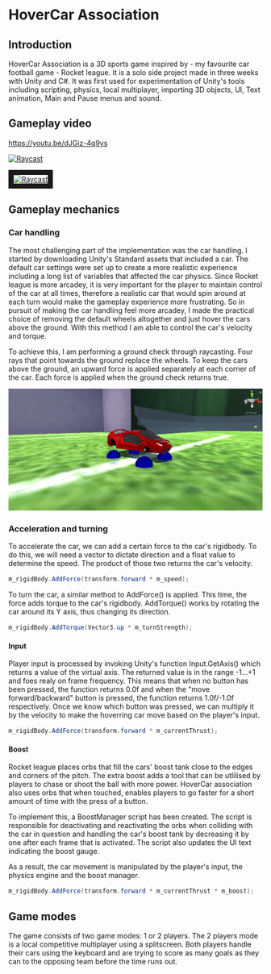 # HoverCar Association #

## Introduction ##
HoverCar Association is a 3D sports game inspired by - my favourite car football game - Rocket league. It is a solo side project made in three weeks with Unity and C#. It was first used for experimentation of Unity's tools including scripting, physics, local multiplayer, importing 3D objects, UI, Text animation, Main and Pause menus and sound.


## Gameplay video ##

https://youtu.be/dJGiz-4q9ys

[![Raycast](http://img.youtube.com/vi/dJGiz-4q9ys/0.jpg)](http://www.youtube.com/watch?v=dJGiz-4q9ys&ab_channel=ChristomanosAnastasiou)

<a href="http://www.youtube.com/watch?feature=player_embedded&v=dJGiz-4q9ys&ab_channel=ChristomanosAnastasiou
" target="_blank"><img src="http://img.youtube.com/vi/dJGiz-4q9ys/0.jpg" 
alt="Raycast" width="480" height="260" border="10" /></a>

## Gameplay mechanics ##

### Car handling ###
The most challenging part of the implementation was the car handling. I started by downloading Unity's Standard assets that included a car. The default car settings were set up to create a more realistic experience including a long list of variables that affected the car physics. Since Rocket league is more arcadey, it is very important for the player to maintain control of the car at all times, therefore a realistic car that would spin around at each turn would make the gameplay experience more frustrating. So in pursuit of making the car handling feel more arcadey, I made the practical choice of removing the default wheels altogether and just hover the cars above the ground. With this method I am able to control the car's velocity and torque. 

To achieve this, I am performing a ground check through raycasting. Four rays that point towards the ground replace the wheels. To keep the cars above the ground, an upward force is applied separately at each corner of the car. Each force is applied when the ground check returns true.

![ScreenShot](https://github.com/hristomanos/HoverCarAssociation/blob/master/HoverCar2.png)

### Acceleration and turning ###
To accelerate the car, we can add a certain force to the car's rigidbody. To do this, we will need a vector to dictate direction and a float value to determine the speed. The product of those two returns the car's velocity. 

```C#
m_rigidBody.AddForce(transform.forward * m_speed);
```
To turn the car, a similar method to AddForce() is applied. This time, the force adds torque to the car's rigidbody. AddTorque() works by rotating the car around its Y axis, thus changing its direction. 

```C#
m_rigidBody.AddTorque(Vector3.up * m_turnStrength);
```

#### Input ####

Player input is processed by invoking Unity's function Input.GetAxis() which returns a value of the virtual axis. The returned value is in the range -1...+1 and foes realy on frame frequency. This means that when no button has been pressed, the function returns 0.0f and when the "move forward/backward" button is pressed, the function returns 1.0f/-1.0f respectively. Once we know which button was pressed, we can multiply it by the velocity to make the hoverring car move based on the player's input.

```c#
m_rigidBody.AddForce(transform.forward * m_currentThrust);
```

#### Boost ####

Rocket league places orbs that fill the cars' boost tank close to the edges and corners of the pitch. The extra boost adds a tool that can be utlilised by players to chase or shoot the ball with more power. HoverCar association also uses orbs that when touched, enables players to go faster for a short amount of time with the press of a button.

To implement this, a BoostManager script has been created. The script is responsible for deactivating and reactivating the orbs when colliding with the car in question and handling the car's boost tank by decreasing it by one after each frame that is activated. The script also updates the UI text indicating the boost gauge.

As a result, the car movement is manipulated by the player's input, the physics engine and the boost manager.

```c#
m_rigidBody.AddForce(transform.forward * m_currentThrust * m_boost);
```

## Game modes ##
The game consists of two game modes: 1 or 2 players.
The 2 players mode is a local competitive multiplayer using a splitscreen. Both players handle their cars using the keyboard and are trying to score as many goals as they can to the opposing team before the time runs out.
